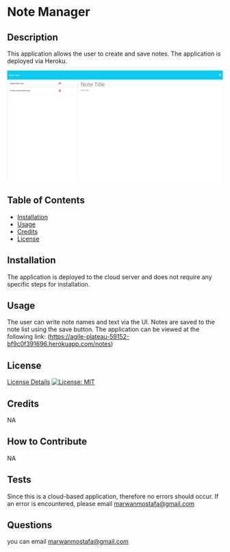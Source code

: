 
# Note Manager

## Description

This application allows the user to create and save notes. The application is deployed via Heroku.

![App screenshot](/public/assets/images/Application_Screenshot.jpeg)

## Table of Contents

- [Installation](#installation)
- [Usage](#usage)
- [Credits](#credits)
- [License](#license)

## Installation

The application is deployed to the cloud server and does not require any specific steps for installation. 

## Usage

The user can write note names and text via the UI.
Notes are saved to the note list using the save button.
The application can be viewed at the following link: (https://agile-plateau-59152-bf9c0f391696.herokuapp.com/notes)

## License

[License Details](https://opensource.org/licenses/MIT)
[![License: MIT](https://img.shields.io/badge/License-MIT-yellow.svg)](https://opensource.org/licenses/MIT)

## Credits

NA

## How to Contribute

NA

## Tests

Since this is a cloud-based application, therefore no errors should occur. If an error is encountered, please email marwanmostafa@gmail.com

## Questions

 you can email marwanmostafa@gmail.com
